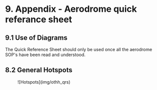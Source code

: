 # 9. Appendix - Aerodrome quick referance sheet
## 9.1 Use of Diagrams
The Quick Reference Sheet should only be used once all the aerodrome SOP's have been read and understood.

## 8.2 General Hotspots
<figure markdown>
![Hotspots](img/othh_qrs)
</figure>